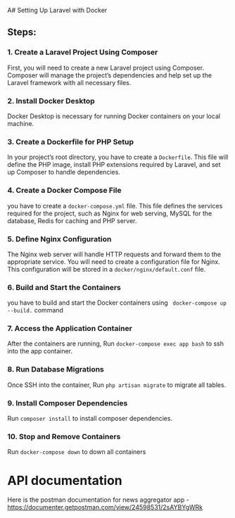 A# Setting Up Laravel with Docker

## Steps:

### 1. **Create a Laravel Project Using Composer**
First, you will need to create a new Laravel project using Composer. Composer will manage the project’s dependencies and help set up the Laravel framework with all necessary files.

### 2. **Install Docker Desktop**
Docker Desktop is necessary for running Docker containers on your local machine.

### 3. **Create a Dockerfile for PHP Setup**
In your project’s root directory, you have to create a `Dockerfile`. This file will define the PHP image, install PHP extensions required by Laravel, and set up Composer to handle dependencies.

### 4. **Create a Docker Compose File**
you have to create a `docker-compose.yml` file. This file defines the services required for the project, such as Nginx for web serving, MySQL for the database, Redis for caching and PHP server. 

### 5. **Define Nginx Configuration**
The Nginx web server will handle HTTP requests and forward them to the appropriate service. You will need to create a configuration file for Nginx. This configuration will be stored in a `docker/nginx/default.conf` file.

### 6. **Build and Start the Containers**

you have to build and start the Docker containers using ``` docker-compose up --build.``` command

### 7. **Access the Application Container**
After the containers are running, Run ``` docker-compose exec app bash ``` to ssh into the app container.

### 8. **Run Database Migrations**
Once SSH into the container, Run `php artisan migrate` to migrate all tables.

### 9. **Install Composer Dependencies**
Run `composer install` to install composer dependencies.

### 10. **Stop and Remove Containers**
Run `docker-compose down` to down all containers

# API documentation

Here is the postman documentation for news aggregator app - https://documenter.getpostman.com/view/24598531/2sAYBYgWRk 
